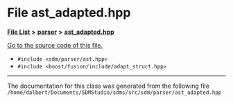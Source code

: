 
<NavBar active_item_id="2"/>

# File ast\_adapted.hpp


[**File List**](files.md) **>** [**parser**](dir_6daa6254ddefc40233dd42d3ed88a5a9.md) **>** [**ast\_adapted.hpp**](ast__adapted_8hpp.md)

[Go to the source code of this file.](ast__adapted_8hpp_source.md)



* `#include <sdm/parser/ast.hpp>`
* `#include <boost/fusion/include/adapt_struct.hpp>`
























------------------------------
The documentation for this class was generated from the following file `/home/dalbert/Documents/SDMStudio/sdms/src/sdm/parser/ast_adapted.hpp`